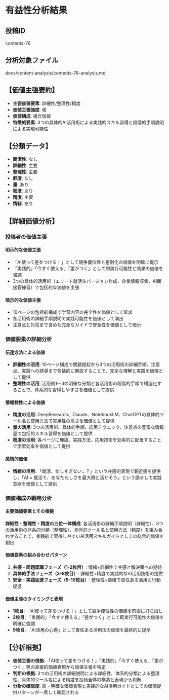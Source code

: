 # 有益性分析結果

## 投稿ID
contents-76

## 分析対象ファイル
docs/content-analysis/contents-76-analysis.md

## 【価値主張要約】
- **主要価値要素**: 詳細性/整理性/精度
- **価値主張強度**: 強
- **価値構成**: 複合価値
- **特徴的要素**: 3つの具体的AI活用術による実践的スキル習得と段階的手順説明による実現可能性

## 【分類データ】
- **簡潔性**: なし
- **詳細性**: 主要
- **整理性**: 主要
- **鮮度**: なし
- **量**: あり
- **密度**: あり
- **精度**: 主要
- **情緒**: あり

## 【詳細価値分析】

### 投稿者の価値主張

#### 明示的な価値主張
- 「AI使って差をつける！」として競争優位性と差別化の価値を明確に提示
- 「実践的」「今すぐ使える」「差がつく」として即実行可能性と効果の価値を強調
- 3つの具体的活用術（エリート就活生バージョン作成、企業情報収集、AI面接官練習）で包括的な価値を主張

#### 暗示的な価値主張
- 10ページの包括的構成で学習内容の完全性を価値として訴求
- 各活用術の詳細手順説明で実践可能性を価値として演出
- 注意点と対策まで含めた完全なガイドで安全性を価値として暗示

### 価値要素の詳細分析

#### 伝達方法による価値
- **詳細性の活用**: 10ページ構成で問題提起から3つの活用術の詳細手順、注意点、実践への誘導まで包括的に解説することで、完全な理解と実践を価値として提供
- **整理性の活用**: 活用術1〜3の明確な分類と各活用術の段階的手順で構造化することで、体系的な習得しやすさを価値として提供

#### 情報特性による価値
- **精度の活用**: DeepResearch、Claude、NotebookLM、ChatGPTの具体的ツール名と使用方法で実用性の高さを価値として提供
- **量の活用**: 3つの活用術、具体的手順、応用テクニック、注意点の豊富な情報量で包括的スキル習得を価値として提供
- **密度の活用**: 各ページに理論、実践方法、応用技術を効率的に配置することで学習効率を価値として提供

#### 感情的価値
- **情緒の活用**: 「就活、忙しすぎない...？」という共感的表現で親近感を提供し、「AI × 就活で、あなたらしさを最大限に活かそう」という励ましで実践意欲を価値として提供

### 価値構成の戦略分析

#### 主要価値要素とその根拠
**詳細性・整理性・精度の三位一体構成**: 各活用術の詳細手順説明（詳細性）、3つの活用術の体系的分類（整理性）、具体的ツール名と使用方法（精度）を組み合わせることで、実践的で習得しやすいAI活用スキルガイドとしての総合的価値を創出

#### 価値要素の組み合わせパターン
1. **共感・問題認識フェーズ（1-2枚目）**: 情緒+詳細性で共感と解決策への期待
2. **具体的手法フェーズ（3-8枚目）**: 詳細性+精度で実践的なAI活用技術の提供
3. **安全・実践促進フェーズ（9-10枚目）**: 整理性+情緒で責任ある活用と行動促進

#### 価値主張のタイミングと表現
- **1枚目**: 「AI使って差をつける！」として競争優位性の価値を前面に打ち出し
- **2枚目**: 「実践的」「今すぐ使える」「差がつく」として即実行可能性の価値を明確に強調
- **9枚目**: 「AI活用の心得」として責任ある活用法の価値を最終的に提示

## 【分析根拠】
- **価値主張の根拠**: 「AI使って差をつける！」「実践的」「今すぐ使える」「差がつく」等の直接的価値表現から価値主張を特定
- **判断の根拠**: 3つの活用術の詳細説明による詳細性、体系的分類による整理性、具体的ツール名による精度を投稿全体の構造と表現から判断
- **分析の確信度**: 高 - 明確な価値表現と実践的なAI活用ガイドとしての価値提供パターンが一貫して確認される